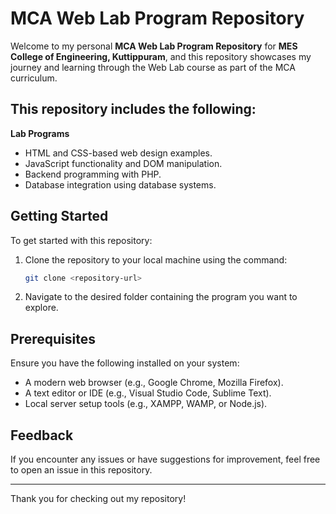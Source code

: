 # MCA Web Lab Program Repository

Welcome to my personal **MCA Web Lab Program Repository** for **MES College of Engineering, Kuttippuram**, and this repository showcases my journey and learning through the Web Lab course as part of the MCA curriculum.


## This repository includes the following:

 **Lab Programs**
   - HTML and CSS-based web design examples.
   - JavaScript functionality and DOM manipulation.
   - Backend programming with PHP.
   - Database integration using  database systems.



## Getting Started

To get started with this repository:

1. Clone the repository to your local machine using the command:
   ```bash
   git clone <repository-url>
   ```

2. Navigate to the desired folder containing the program you want to explore.



## Prerequisites

Ensure you have the following installed on your system:

- A modern web browser (e.g., Google Chrome, Mozilla Firefox).
- A text editor or IDE (e.g., Visual Studio Code, Sublime Text).
- Local server setup tools (e.g., XAMPP, WAMP, or Node.js).



## Feedback

If you encounter any issues or have suggestions for improvement, feel free to open an issue in this repository.

---

Thank you for checking out my repository!


